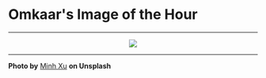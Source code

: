# Omkaar's Image of the Hour

---

<div align="center">

<a href="https://unsplash.com/photos/a-person-wears-a-disco-ball-on-their-head-2X6kBbtnK4I">
  <img src="https://images.unsplash.com/photo-1741712589122-e84f536e8a57?crop=entropy&cs=tinysrgb&fit=max&fm=jpg&ixid=M3w3NjA2Nzh8MHwxfHJhbmRvbXx8fHx8fHx8fDE3NTE2NDg0MDB8&ixlib=rb-4.1.0&q=80&w=1080" style="max-width:100%; height:auto;">
</a>



</div>

---

**Photo by** [Minh Xu](https://unsplash.com/@minhxudailylife) **on Unsplash**
